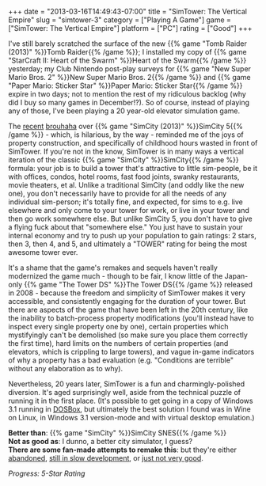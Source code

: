 +++
date = "2013-03-16T14:49:43-07:00"
title = "SimTower: The Vertical Empire"
slug = "simtower-3"
category = ["Playing A Game"]
game = ["SimTower: The Vertical Empire"]
platform = ["PC"]
rating = ["Good"]
+++

I've still barely scratched the surface of the new {{% game "Tomb Raider (2013)" %}}Tomb Raider{{% /game %}}; I installed my copy of {{% game "StarCraft II: Heart of the Swarm" %}}Heart of the Swarm{{% /game %}} yesterday; my Club Nintendo post-play surveys for {{% game "New Super Mario Bros. 2" %}}New Super Mario Bros. 2{{% /game %}} and {{% game "Paper Mario: Sticker Star" %}}Paper Mario: Sticker Star{{% /game %}} expire in two days; not to mention the rest of my ridiculous backlog (why did I buy so many games in December!?).  So of course, instead of playing any of those, I've been playing a 20 year-old elevator simulation game.

The <a href="http://www.joystiq.com/2013/03/12/rumor-simcitys-servers-less-necessary-than-ea-claims/">recent</a> <a href="http://penny-arcade.com/comic/2013/03/15">brouhaha</a> over {{% game "SimCity (2013)" %}}SimCity 5{{% /game %}} - which, is hilarious, by the way - reminded me of the joys of property construction, and specifically of childhood hours wasted in front of SimTower.  If you're not in the know, SimTower is in many ways a vertical iteration of the classic {{% game "SimCity" %}}SimCity{{% /game %}} formula: your job is to build a tower that's attractive to little sim-people, be it with offices, condos, hotel rooms, fast food joints, swanky restaurants, movie theaters, et al.  Unlike a traditional SimCity (and oddly like the new one), you don't necessarily have to provide for all the needs of any individual sim-person; it's totally fine, and expected, for sims to e.g. live elsewhere and only come to your tower for work, or live in your tower and then go work somewhere else.  But unlike SimCity 5, you don't have to give a flying fuck about that "somewhere else."  You just have to sustain your internal economy and try to push up your population to gain ratings: 2 stars, then 3, then 4, and 5, and ultimately a "TOWER" rating for being the most awesome tower ever.

It's a shame that the game's remakes and sequels haven't really modernized the game much - though to be fair, I know little of the Japan-only {{% game "The Tower DS" %}}The Tower DS{{% /game %}} released in 2008 - because the freedom and simplicity of SimTower makes it very accessible, and consistently engaging for the duration of your tower.  But there are aspects of the game that have been left in the 20th century, like the inability to batch-process property modifications (you'll instead have to inspect every single property one by one), certain properties which mystifyingly can't be demolished (so make sure you place them correctly the first time), hard limits on the numbers of certain properties (and elevators, which is crippling to large towers), and vague in-game indicators of why a property has a bad evaluation (e.g. "Conditions are terrible" without any elaboration as to why).

Nevertheless, 20 years later, SimTower is a fun and charmingly-polished diversion.  It's aged surprisingly well, aside from the technical puzzle of running it in the first place.  (It's possible to get going in a copy of Windows 3.1 running in <a href="http://www.dosbox.com/">DOSBox</a>, but ultimately the best solution I found was in Wine on Linux, in Windows 3.1 version-mode and with virtual desktop emulation.)

<b>Better than</b>: {{% game "SimCity" %}}SimCity SNES{{% /game %}}  
<b>Not as good as</b>: I dunno, a better city simulator, I guess?  
<b>There are some fan-made attempts to remake this</b>: but they're either <a href="http://opentower.wikkii.com/wiki/Main_Page">abandoned</a>, <a href="https://github.com/fabianschuiki/OpenSkyscraper">still in slow development</a>, or <a href="https://play.google.com/store/apps/details?id=com.happydroids.droidtowers">just not very good</a>.

<i>Progress: 5-Star Rating</i>
